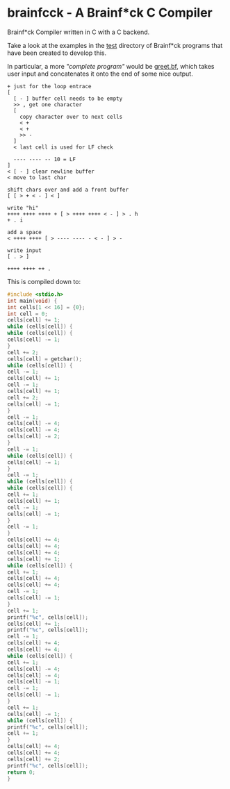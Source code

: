 # brainfcck - A Brainf*ck C Compiler

Brainf*ck Compiler written in C with a C backend.

Take a look at the examples in the [test](test/) directory of Brainf*ck programs that have
been created to develop this.

In particular, a more *"complete program"* would be [greet.bf](test/greet.bf), which takes
user input and concatenates it onto the end of some nice output.

```bf
+ just for the loop entrace
[
  [ - ] buffer cell needs to be empty
  >> , get one character
  [
    copy character over to next cells
    < + 
    < + 
    >> - 
  ]
  < last cell is used for LF check
  
  ---- ---- -- 10 = LF
]
< [ - ] clear newline buffer
< move to last char

shift chars over and add a front buffer
[ [ > + < - ] < ]

write "hi"
++++ ++++ ++++ + [ > ++++ ++++ < - ] > . h
+ . i

add a space
< ++++ ++++ [ > ---- ---- - < - ] > -

write input
[ . > ]

++++ ++++ ++ .
```

This is compiled down to:

```c
#include <stdio.h>
int main(void) {
int cells[1 << 16] = {0};
int cell = 0;
cells[cell] += 1;
while (cells[cell]) {
while (cells[cell]) {
cells[cell] -= 1;
}
cell += 2;
cells[cell] = getchar();
while (cells[cell]) {
cell -= 1;
cells[cell] += 1;
cell -= 1;
cells[cell] += 1;
cell += 2;
cells[cell] -= 1;
}
cell -= 1;
cells[cell] -= 4;
cells[cell] -= 4;
cells[cell] -= 2;
}
cell -= 1;
while (cells[cell]) {
cells[cell] -= 1;
}
cell -= 1;
while (cells[cell]) {
while (cells[cell]) {
cell += 1;
cells[cell] += 1;
cell -= 1;
cells[cell] -= 1;
}
cell -= 1;
}
cells[cell] += 4;
cells[cell] += 4;
cells[cell] += 4;
cells[cell] += 1;
while (cells[cell]) {
cell += 1;
cells[cell] += 4;
cells[cell] += 4;
cell -= 1;
cells[cell] -= 1;
}
cell += 1;
printf("%c", cells[cell]);
cells[cell] += 1;
printf("%c", cells[cell]);
cell -= 1;
cells[cell] += 4;
cells[cell] += 4;
while (cells[cell]) {
cell += 1;
cells[cell] -= 4;
cells[cell] -= 4;
cells[cell] -= 1;
cell -= 1;
cells[cell] -= 1;
}
cell += 1;
cells[cell] -= 1;
while (cells[cell]) {
printf("%c", cells[cell]);
cell += 1;
}
cells[cell] += 4;
cells[cell] += 4;
cells[cell] += 2;
printf("%c", cells[cell]);
return 0;
}
```
